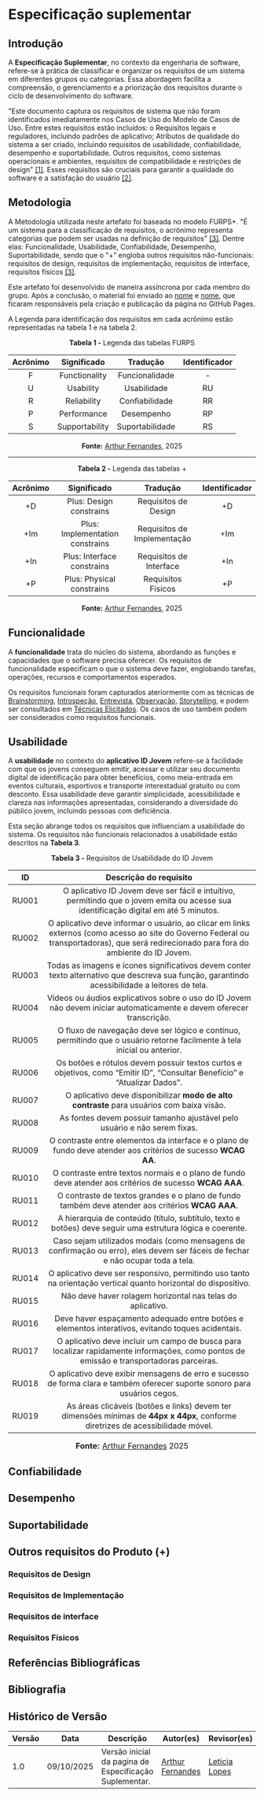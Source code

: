 # Especificação suplementar

## Introdução
A **Especificação Suplementar**, no contexto da engenharia de software, refere-se à prática de classificar e organizar os requisitos de um sistema em diferentes grupos ou categorias. Essa abordagem facilita a compreensão, o gerenciamento e a priorização dos requisitos durante o ciclo de desenvolvimento do software.

"Este documento captura os requisitos de sistema que não foram identificados imediatamente nos Casos de Uso do Modelo de Casos de Uso. Entre estes requisitos estão incluídos: o Requisitos legais e reguladores, incluindo padrões de aplicativo; Atributos de qualidade do sistema a ser criado, incluindo requisitos de usabilidade, confiabilidade, desempenho e suportabilidade. Outros requisitos, como sistemas operacionais e ambientes, requisitos de compatibilidade e restrições de design" <a id="TEC1" href="#RP1">[1]</a>. Esses requisitos são cruciais para garantir a qualidade do software e a satisfação do usuário  <a id="TEC2" href="#RP2">[2]</a>.

## Metodologia

A Metodologia utilizada neste artefato foi baseada no modelo FURPS+. "É um sistema para a classificação de requisitos, o acrônimo representa categorias que podem ser usadas na definição de requisitos" <a id="TEC3" href="#RP3">[3]</a>. Dentre elas: Funcionalidade, Usabilidade, Confiabilidade, Desempenho, Suportabilidade, sendo que o "+" engloba outros requisitos não-funcionais: requisitos de design, requisitos de implementação, requisitos de interface, requisitos físicos <a id="TEC3" href="#RP3">[3]</a>.

Este artefato foi desenvolvido de maneira assíncrona por cada membro do grupo. Após a conclusão, o material foi enviado ao [nome](https://github.com/) e [nome](https://github.com/), que ficaram responsáveis pela criação e publicação da página no GitHub Pages.

A Legenda para identificação dos requisitos em cada acrônimo estão representadas na tabela 1 e na tabela 2.


<p style="text-align: center"><strong>Tabela 1 -</strong> Legenda das tabelas FURPS</p>

| Acrônimo | Significado | Tradução | Identificador |
|:--:|:--:|:--:|:--:|
| F | Functionality | Funcionalidade | - |
| U | Usability | Usabilidade | RU |
| R | Reliability | Confiabilidade | RR |
| P | Performance | Desempenho | RP |
| S | Supportability | Suportabilidade | RS |

<p style="text-align: center"><strong>Fonte:</strong> <a href="https://github.com/">Arthur Fernandes</a>, 2025</p>

---

<p style="text-align: center"><strong>Tabela 2 -</strong> Legenda das tabelas +</p>

| Acrônimo | Significado | Tradução | Identificador |
|:--:|:--:|:--:|:--:|
| +D | Plus: Design constrains | Requisitos de Design | +D |
| +Im | Plus: Implementation constrains | Requisitos de Implementação | +Im |
| +In | Plus: Interface constrains | Requisitos de Interface | +In |
| +P | Plus: Physical constrains | Requisitos Físicos | +P |

<p style="text-align: center"><strong>Fonte:</strong> <a href="https://github.com/arthurfernandesj">Arthur Fernandes</a>, 2025</p>

## Funcionalidade

A **funcionalidade** trata do núcleo do sistema, abordando as funções e capacidades que o software precisa oferecer. Os requisitos de funcionalidade especificam o que o sistema deve fazer, englobando tarefas, operações, recursos e comportamentos esperados.

Os requisitos funcionais foram capturados ateriormente com as técnicas de [Brainstorming](), [Introspeção](), [Entrevista](), [Observação](), [Storytelling](), e podem ser consultados em [Técnicas Elicitados](). Os casos de uso também podem ser considerados como requisitos funcionais. 

## Usabilidade

A **usabilidade** no contexto do **aplicativo ID Jovem** refere-se à facilidade com que os jovens conseguem emitir, acessar e utilizar seu documento digital de identificação para obter benefícios, como meia-entrada em eventos culturais, esportivos e transporte interestadual gratuito ou com desconto. Essa usabilidade deve garantir simplicidade, acessibilidade e clareza nas informações apresentadas, considerando a diversidade do público jovem, incluindo pessoas com deficiência.

Esta seção abrange todos os requisitos que influenciam a usabilidade do sistema. Os requisitos não funcionais relacionados à usabilidade estão descritos na **Tabela 3**.

<p align="center"><strong>Tabela 3 -</strong> Requisitos de Usabilidade do ID Jovem</p>

| ID | Descrição do requisito |
|:-:|:-:|
| RU001 | O aplicativo ID Jovem deve ser fácil e intuitivo, permitindo que o jovem emita ou acesse sua identificação digital em até 5 minutos. |
| RU002 | O aplicativo deve informar o usuário, ao clicar em links externos (como acesso ao site do Governo Federal ou transportadoras), que será redirecionado para fora do ambiente do ID Jovem. |
| RU003 | Todas as imagens e ícones significativos devem conter texto alternativo que descreva sua função, garantindo acessibilidade a leitores de tela. |
| RU004 | Vídeos ou áudios explicativos sobre o uso do ID Jovem não devem iniciar automaticamente e devem oferecer transcrição. |
| RU005 | O fluxo de navegação deve ser lógico e contínuo, permitindo que o usuário retorne facilmente à tela inicial ou anterior. |
| RU006 | Os botões e rótulos devem possuir textos curtos e objetivos, como “Emitir ID”, “Consultar Benefício” e “Atualizar Dados”. |
| RU007 | O aplicativo deve disponibilizar **modo de alto contraste** para usuários com baixa visão. |
| RU008 | As fontes devem possuir tamanho ajustável pelo usuário e não serem fixas. |
| RU009 | O contraste entre elementos da interface e o plano de fundo deve atender aos critérios de sucesso **WCAG AA**. |
| RU010 | O contraste entre textos normais e o plano de fundo deve atender aos critérios de sucesso **WCAG AAA**. |
| RU011 | O contraste de textos grandes e o plano de fundo também deve atender aos critérios **WCAG AAA**. |
| RU012 | A hierarquia de conteúdo (título, subtítulo, texto e botões) deve seguir uma estrutura lógica e coerente. |
| RU013 | Caso sejam utilizados modais (como mensagens de confirmação ou erro), eles devem ser fáceis de fechar e não ocupar toda a tela. |
| RU014 | O aplicativo deve ser responsivo, permitindo uso tanto na orientação vertical quanto horizontal do dispositivo. |
| RU015 | Não deve haver rolagem horizontal nas telas do aplicativo. |
| RU016 | Deve haver espaçamento adequado entre botões e elementos interativos, evitando toques acidentais. |
| RU017 | O aplicativo deve incluir um campo de busca para localizar rapidamente informações, como pontos de emissão e transportadoras parceiras. |
| RU018 | O aplicativo deve exibir mensagens de erro e sucesso de forma clara e também oferecer suporte sonoro para usuários cegos. |
| RU019 | As áreas clicáveis (botões e links) devem ter dimensões mínimas de **44px x 44px**, conforme diretrizes de acessibilidade móvel. |

<font size="3"><p style="text-align: center"><b>Fonte:</b> <a href="https://github.com/arthurfernandesj">Arthur Fernandes</a> 2025</p></font>


## Confiabilidade

## Desempenho

## Suportabilidade

## Outros requisitos do Produto (+)

### Requisitos de Design

### Requisitos de Implementação


### Requisitos de interface

### Requisitos Físicos

## Referências Bibliográficas

## Bibliografia

## Histórico de Versão

| Versão | Data | Descrição | Autor(es) | Revisor(es) |
|--------|------|-----------|-----------|-------------|
| 1.0 | 09/10/2025 | Versão inicial da pagina de Especificação Suplementar. | [Arthur Fernandes](https://github.com/arthurfernandesj) | [ Leticia Lopes ](https://github.com/leticialopes20) |